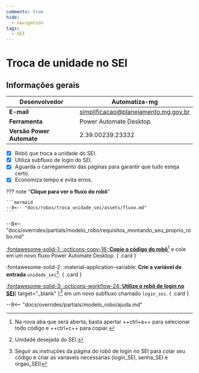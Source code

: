 ```yaml
---
comments: true
hide:
  - navigation
tags:
  - SEI
---
```


# Troca de unidade no SEI


## Informações gerais

| **Desenvolvedor**| Automatiza-mg  |
| ----------- | ------------------------------------ |
| **E-mail**       | simplificacao@planejamento.mg.gov.br|
| **Ferramenta**    | Power Automate Desktop |
| **Versão Power Automate**    | 2.39.00239.23332 |

- [x] Robô que troca a unidade do SEI.
- [x] Utiliza subfluxo de login do SEI.
- [x] Aguarda o carregamento das páginas para garantir que tudo esteja certo.
- [x] Economiza tempo e evita erros.

??? note "**Clique para ver o fluxo do robô**"

    ```mermaid
    --8<-- "docs/robos/troca_unidade_sei/assets/fluxo.md"
    ```

--8<-- "docs/overrides/partials/modelo_robo/requisitos_montando_seu_proprio_robo.md"

<div class="grid" markdown>

[:fontawesome-solid-1: :octicons-copy-16: __Copie o código do robô__](https://raw.githubusercontent.com/automatiza-mg/biblioteca-de-robos/main/robos/site/troca_unidade_sei.txt)[^1] e cole em um novo fluxo Power Automate Desktop.
{ .card }

:fontawesome-solid-2: :material-application-variable: __Crie a variável de entrada__ `unidade_sei`[^2].
{ .card }

[:fontawesome-solid-3: :octicons-workflow-24: __Utilize o robô de login no SEI__](../login_sei/#montando-o-seu-robo){ target="_blank" }[^3] em um novo subfluxo chamado `login_sei`.
{ .card }

</div>

--8<-- "docs/overrides/partials/modelo_robo/ajuda.md"

[^1]: Na nova aba que será aberta, basta apertar ++ctrl+a++ para selecionar todo código e ++ctrl+c++ para copiar.
[^2]: Unidade desejada do SEI.
[^3]: Seguir as instruções da página do robô de login no SEI para colar seu código e criar as variáveis necessárias (login_SEI, senha_SEI e orgao_SEI)

